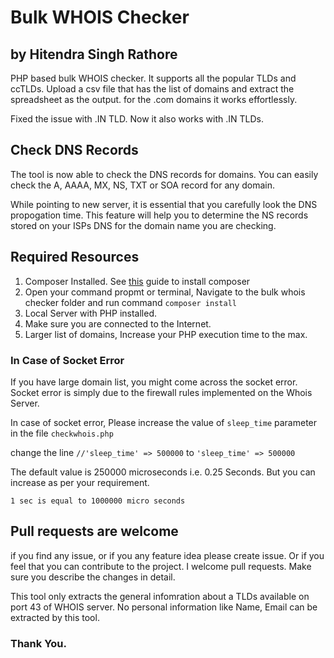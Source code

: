 # Bulk WHOIS Checker
## by Hitendra Singh Rathore
PHP based bulk WHOIS checker. It supports all the popular TLDs and ccTLDs. Upload a csv file that has the list of domains and extract the spreadsheet as the output. for the .com domains it works effortlessly.

Fixed the issue with .IN TLD. Now it also works with .IN TLDs.

## Check DNS Records
The tool is now able to check the DNS records for domains. You can easily check the A, AAAA, MX, NS, TXT or SOA record for any domain. 

While pointing to new server, it is essential that you carefully look the DNS propogation time. This feature will help you to determine the NS records stored on your ISPs DNS for the domain name you are checking. 

## Required Resources
1. Composer Installed. See [this](https://www.hostinger.in/tutorials/how-to-install-composer) guide to install composer
2. Open your command propmt or terminal, Navigate to the bulk whois checker folder and run command `composer install`
3. Local Server with PHP installed.
4. Make sure you are connected to the Internet.
5. Larger list of domains, Increase your PHP execution time to the max.

### In Case of Socket Error
If you have large domain list, you might come across the socket error. Socket error is simply due to the firewall rules implemented on the Whois Server.

In case of socket error, Please increase the value of `sleep_time` parameter in the file `checkwhois.php`

change the line `//'sleep_time' => 500000` to `'sleep_time' => 500000`

The default value is 250000 microseconds i.e. 0.25 Seconds. But you can increase as per your requirement.

`1 sec is equal to 1000000 micro seconds`

## Pull requests are welcome
if you find any issue, or if you any feature idea please create issue. Or if you feel that you can contribute to the project. I welcome pull requests. Make sure you describe the changes in detail.

This tool only extracts the general infomration about a TLDs available on port 43 of WHOIS server. No personal information like Name, Email can be extracted by this tool.

### Thank You.

